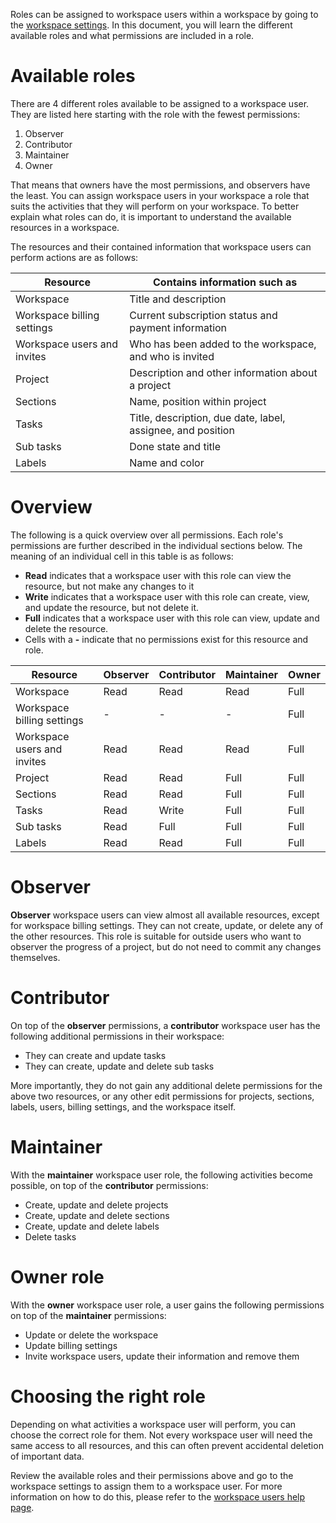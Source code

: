 Roles can be assigned to workspace users within a workspace by going to the
[workspace settings](/help/workspace-users#edit-a-workspace-users-permissions).
In this document, you will learn the different available roles and what
permissions are included in a role.

# Available roles

There are 4 different roles available to be assigned to a workspace user. They
are listed here starting with the role with the fewest permissions:

1. Observer
2. Contributor
3. Maintainer
4. Owner

That means that owners have the most permissions, and observers have the least.
You can assign workspace users in your workspace a role that suits the
activities that they will perform on your workspace. To better explain what
roles can do, it is important to understand the available resources in a
workspace.

The resources and their contained information that workspace users can perform
actions are as follows:

| Resource                    | Contains information such as                                |
| --------------------------- | ----------------------------------------------------------- |
| Workspace                   | Title and description                                       |
| Workspace billing settings  | Current subscription status and payment information         |
| Workspace users and invites | Who has been added to the workspace, and who is invited     |
| Project                     | Description and other information about a project           |
| Sections                    | Name, position within project                               |
| Tasks                       | Title, description, due date, label, assignee, and position |
| Sub tasks                   | Done state and title                                        |
| Labels                      | Name and color                                              |

# Overview

The following is a quick overview over all permissions. Each role's permissions
are further described in the individual sections below. The meaning of an
individual cell in this table is as follows:

- **Read** indicates that a workspace user with this role can view the
  resource, but not make any changes to it
- **Write** indicates that a workspace user with this role can create, view,
  and update the resource, but not delete it.
- **Full** indicates that a workspace user with this role can view, update and
  delete the resource.
- Cells with a **-** indicate that no permissions exist for this resource and
  role.

| Resource                    | Observer | Contributor | Maintainer | Owner |
| --------------------------- | -------- | ----------- | ---------- | ----- |
| Workspace                   | Read     | Read        | Read       | Full  |
| Workspace billing settings  | -        | -           | -          | Full  |
| Workspace users and invites | Read     | Read        | Read       | Full  |
| Project                     | Read     | Read        | Full       | Full  |
| Sections                    | Read     | Read        | Full       | Full  |
| Tasks                       | Read     | Write       | Full       | Full  |
| Sub tasks                   | Read     | Full        | Full       | Full  |
| Labels                      | Read     | Read        | Full       | Full  |

# Observer

**Observer** workspace users can view almost all available resources, except
for workspace billing settings. They can not create, update, or delete any of
the other resources. This role is suitable for outside users who want to
observer the progress of a project, but do not need to commit any changes
themselves.

# Contributor

On top of the **observer** permissions, a **contributor** workspace user has the
following additional permissions in their workspace:

- They can create and update tasks
- They can create, update and delete sub tasks

More importantly, they do not gain any additional delete permissions for the
above two resources, or any other edit permissions for projects,
sections, labels, users, billing settings, and the workspace itself.

# Maintainer

With the **maintainer** workspace user role, the following activities become
possible, on top of the **contributor** permissions:

- Create, update and delete projects
- Create, update and delete sections
- Create, update and delete labels
- Delete tasks

# Owner role

With the **owner** workspace user role, a user gains the following permissions
on top of the **maintainer** permissions:

- Update or delete the workspace
- Update billing settings
- Invite workspace users, update their information and remove them

# Choosing the right role

Depending on what activities a workspace user will perform, you can choose the
correct role for them. Not every workspace user will need the same access to
all resources, and this can often prevent accidental deletion of important
data.

Review the available roles and their permissions above and go to the workspace
settings to assign them to a workspace user. For more information on how to do
this, please refer to the [workspace users help
page](/help/workspace-users#edit-a-workspace-users-permissions).
